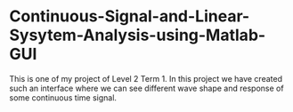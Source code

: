 # Continuous-Signal-and-Linear-Sysytem-Analysis-using-Matlab-GUI
This is one of my project of Level 2 Term 1. In this project we have created such an interface where we can see different wave shape and response of some continuous time signal.
